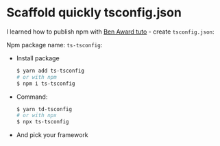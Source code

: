 # Scaffold quickly tsconfig.json

I learned how to  publish npm with [Ben Award tuto](https://www.youtube.com/watch?v=Ufwbp838yZA) - create `tsconfig.json`:


Npm package name: `ts-tsconfig`:

- Install package
  ```bash
  $ yarn add ts-tsconfig
  # or with npm
  $ npm i ts-tsconfig
  ```
- Command:
  ```bash
  $ yarn td-tsconfig
  # or with npx
  $ npx ts-tsconfig
  ```
- And pick your framework